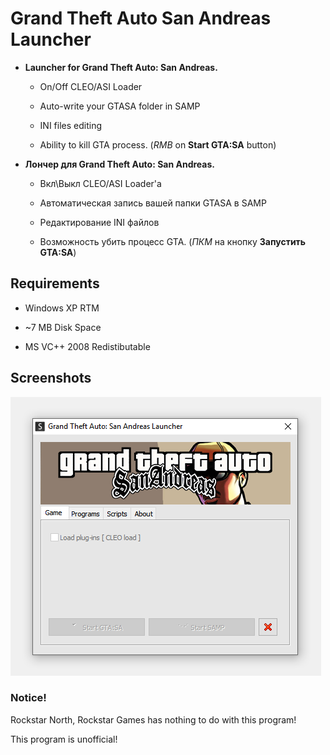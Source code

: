 # Grand Theft Auto San Andreas Launcher
+ **Launcher for Grand Theft Auto: San Andreas.**

  + On/Off CLEO/ASI Loader

  + Auto-write your GTASA folder in SAMP

  + INI files editing
  
  + Ability to kill GTA process. (*RMB* on **Start GTA:SA** button)

+ **Лончер для Grand Theft Auto: San Andreas.**

  + Вкл\Выкл CLEO/ASI Loader'a

  + Автоматическая запись вашей папки GTASA в SAMP

  + Редактирование INI файлов
  
  + Возможность убить процесс GTA. (*ПКМ* на кнопку **Запустить GTA:SA**)

## Requirements
  + Windows XP RTM

  + ~7 MB Disk Space

  + MS VC++ 2008 Redistibutable

## Screenshots
![IMAGE](https://github.com/emil0911/gta_sa_launcher/blob/master/screen.png?raw=true)

### Notice!
Rockstar North, Rockstar Games has nothing to do with this program!

This program is unofficial!
